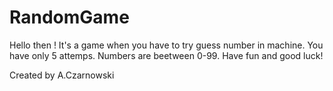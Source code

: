 # RandomGame

Hello then ! It's a game when you have to try guess number in machine. You have only 5 attemps. Numbers are beetween 0-99. Have fun and good luck! 

Created by A.Czarnowski
